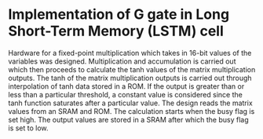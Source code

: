 # Implementation of G gate in Long Short-Term Memory (LSTM) cell
Hardware for a fixed-point multiplication which takes in 16-bit values of the variables was designed. Multiplication and accumulation is carried out which then proceeds to calculate the tanh values of the matrix multiplication outputs. The tanh of the matrix multiplication outputs is carried out through interpolation of tanh data stored in a ROM. If the output is greater than or less than a particular threshold, a constant value is considered since the tanh function saturates after a particular value. The design reads the matrix values from an SRAM and ROM. The calculation starts when the busy flag is set high. The output values are stored in a SRAM after which the busy flag is set to low.
